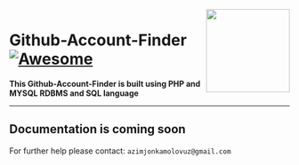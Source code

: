 <img src="https://github.com/mynameisone/Ecom/blob/master/images/Phoenix.png?raw=true" align="right" height="150"/>

# Github-Account-Finder [![Awesome](https://cdn.rawgit.com/sindresorhus/awesome/d7305f38d29fed78fa85652e3a63e154dd8e8829/media/badge.svg)](https://github.com/sindresorhus/awesome#readme)

**This Github-Account-Finder is built using PHP and MYSQL RDBMS and SQL language**

---


## Documentation is coming soon


For further help please contact: `azimjonkamolovuz@gmail.com` 
